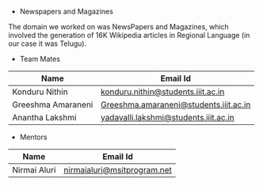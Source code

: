 

* Newspapers and Magazines

The domain we worked on was NewsPapers and Magazines, which involved the generation of 16K Wikipedia articles in Regional Language (in our case it was Telugu).


* Team Mates

| Name                | Email Id                                |
| ------------------  | -------------------------------------   | 
| Konduru Nithin      | konduru.nithin@students.iiit.ac.in      |
| Greeshma Amaraneni  | Greeshma.amaraneni@students.iiit.ac.in  |
| Anantha Lakshmi     | yadavalli.lakshmi@students.iiit.ac.in   |


* Mentors

| Name                | Email Id                              |
| ------------        | ----------------------------------    | 
| Nirmai Aluri        | nirmaialuri@msitprogram.net           |

   